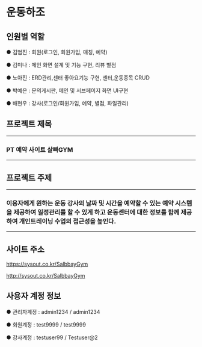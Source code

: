 # 운동하조

## 인원별 역할

● 김범진 : 회원(로그인, 회원가입, 매칭, 예약) 

● 김미나 : 메인 화면 설계 및 기능 구현, 리뷰 별점       
 
● 노아진 : ERD관리,센터 좋아요기능 구현, 센터,운동종목 CRUD

● 박예은 : 문의게시판, 메인 및 서브페이지 화면 UI구현

● 배현우 : 강사(로그인/회원가입, 예약, 별점, 파일관리)


## 프로젝트 제목

***
### PT 예약 사이트 살빠GYM
***

## 프로젝트 주제

***
### 이용자에게 원하는 운동 강사의 날짜 및 시간을 예약할 수 있는 예약 시스템을 제공하여 일정관리를 할 수 있게 하고 운동센터에 대한 정보를 함께 제공하여 개인트레이닝 수업의 접근성을 높인다.
***

## 사이트 주소

https://sysout.co.kr/SalbbayGym

http://sysout.co.kr/SalbbayGym


## 사용자 계정 정보

● 관리자계정 : admin1234 / admin1234

● 회원계정 : test9999 / test9999

● 강사계정 : testuser99 / Testuser@2
